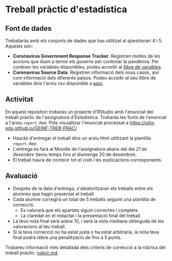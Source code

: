 # Treball pràctic d'estadística

## Font de dades

Treballaràs amb els conjunts de dades que has utilitzat al qüestionari 4 i 5. Aquests són:

* __Coronavirus Government Response Tracker__. Registren moltes de les accions que duen a terme els governs per controlar la pandèmia. Per conèixer les variables disponibles, podeu accedir al [llibre de variables](https://github.com/OxCGRT/covid-policy-tracker/blob/master/documentation/codebook.md).
* __Coronavirus Source Data__. Registren informació dels nous casos, així com informació dels diferents països. Podeu accedir al seu llibre de variables dins l'arxiu csv disponible a [aquí](https://github.com/owid/covid-19-data/blob/master/public/data/owid-covid-codebook.csv).

## Activitat

En aquest repositori trobaràs un projecte d'RStudio amb l'enunciat del treball pràctic de l'assignatura d'Estadística. Trobaràs les fonts de l'enunciat a l'arxiu `report.Rmd`. Pots visualitzar l'enunciat processat a <https://udg-edu.github.io/GEINF-TREB-PRAC/>.

* Hauràs d'entregar el treball dins un arxiu html utilitzant la plantilla `report.Rmd`.
* L'entrega es farà al Moodle de l'assignatura abans del dia _21 de desembre_ (teniu temps fins al diumenge 20 de desembre).
* El treball haurà de contenir tot el codi i les explicacions corresponents.

## Avaluació

* Després de la data d'entrega, s'aleatoritzaran els treballs entre els alumnes que hagin presentat el treball. 
* Cada alumne corregirà un total de 5 treballs seguint una plantilla de correcció.
    * Es valorarà que els apartats siguin correctes i complets.
    * La claredat en el redactat i la presentació final del treball.
* La teva nota final serà sobre 10, i serà la nota mediana obtinguda de les valoracions al teu treball. 
* Si la teva correcció no ha estat justa o ha estat arbitrària, la nota teva final podrà rebre una penalització de fins a 5 punts.

Trobareu informació més detallada dels criteris de correcció a la rúbrica del treball pràctic: [rubric.md](https://github.com/udg-edu/GEINF-TREB-PRAC/blob/main/rubric.md).

